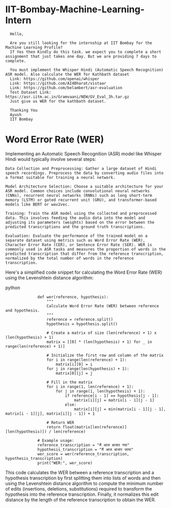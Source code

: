 # IIT-Bombay-Machine-Learning-Intern

      Hello,
      
      Are you still looking for the internship at IIT Bombay for the Machine Learning Profile?
      If Yes then Kindly do this task. we expect you to complete a short assignment that just takes one day. But we are providing 7 days to complete.  
      
      You must implement the Whisper Hindi (Automatic Speech Recognition) ASR model. Also calculate the WER for Kathbath dataset
      Link: https://github.com/openai/whisper
      Link: https://github.com/AI4Bharat/vistaar
      Link: https://github.com/belambert/asr-evaluation
      Test Dataset Link: https://asr.iitm.ac.in/Gramvaani/NEW/GV_Eval_3h.tar.gz
      Just give us WER for the kathbath dataset.
      
      Thanking You
      Ayush
      IIT Bombay

# Word Error Rate (WER)

Implementing an Automatic Speech Recognition (ASR) model like Whisper Hindi would typically involve several steps:

    Data Collection and Preprocessing: Gather a large dataset of Hindi speech recordings. Preprocess the data by converting audio files into a format suitable for training a neural network.

    Model Architecture Selection: Choose a suitable architecture for your ASR model. Common choices include convolutional neural networks (CNNs), recurrent neural networks (RNNs) such as long short-term memory (LSTM) or gated recurrent unit (GRU), and transformer-based models like BERT or wav2vec.

    Training: Train the ASR model using the collected and preprocessed data. This involves feeding the audio data into the model and adjusting its parameters (weights) based on the error between the predicted transcriptions and the ground truth transcriptions.

    Evaluation: Evaluate the performance of the trained model on a separate dataset using metrics such as Word Error Rate (WER), Character Error Rate (CER), or Sentence Error Rate (SER). WER is commonly used in ASR tasks and measures the proportion of words in the predicted transcription that differ from the reference transcription, normalized by the total number of words in the reference transcription.

Here's a simplified code snippet for calculating the Word Error Rate (WER) using the Levenshtein distance algorithm:

python

                  def wer(reference, hypothesis):
                      """
                      Calculate Word Error Rate (WER) between reference and hypothesis.
                      """
                      reference = reference.split()
                      hypothesis = hypothesis.split()
                  
                      # Create a matrix of size (len(reference) + 1) x (len(hypothesis) + 1)
                      matrix = [[0] * (len(hypothesis) + 1) for _ in range(len(reference) + 1)]
                  
                      # Initialize the first row and column of the matrix
                      for i in range(len(reference) + 1):
                          matrix[i][0] = i
                      for j in range(len(hypothesis) + 1):
                          matrix[0][j] = j
                  
                      # Fill in the matrix
                      for i in range(1, len(reference) + 1):
                          for j in range(1, len(hypothesis) + 1):
                              if reference[i - 1] == hypothesis[j - 1]:
                                  matrix[i][j] = matrix[i - 1][j - 1]
                              else:
                                  matrix[i][j] = min(matrix[i - 1][j - 1], matrix[i - 1][j], matrix[i][j - 1]) + 1
                  
                      # Return WER
                      return float(matrix[len(reference)][len(hypothesis)]) / len(reference)
                  
                  # Example usage:
                  reference_transcription = "मैं आज बाजार गया"
                  hypothesis_transcription = "मैं आज बाजार जाया"
                  wer_score = wer(reference_transcription, hypothesis_transcription)
                  print("WER:", wer_score)

This code calculates the WER between a reference transcription and a hypothesis transcription by first splitting them into lists of words and then using the Levenshtein distance algorithm to compute the minimum number of edits (insertions, deletions, substitutions) required to transform the hypothesis into the reference transcription. Finally, it normalizes this edit distance by the length of the reference transcription to obtain the WER.
